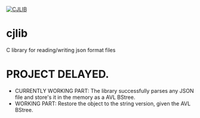 [![CJLIB](https://github.com/constarg/cjlib/actions/workflows/cjlib.yml/badge.svg)](https://github.com/constarg/cjlib/actions/workflows/cjlib.yml)
# cjlib
C library for reading/writing json format files

# PROJECT DELAYED.
  - CURRENTLY WORKING PART: The library successfully parses any JSON file and store's it in the memory as a AVL BStree.
  - WORKING PART: Restore the object to the string version, given the AVL BStree.
